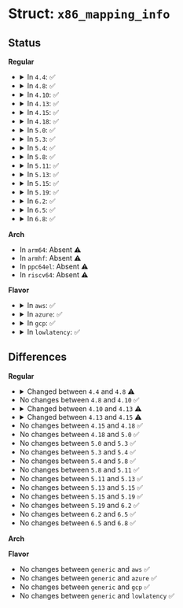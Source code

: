 # Struct: <code>x86_mapping_info</code>

## Status
<b>Regular</b>
<ul>
<li>
<details>
<summary>In <code>4.4</code>: ✅</summary>

```c
struct x86_mapping_info {
    void * (*alloc_pgt_page)(void *);
    void *context;
    long unsigned int pmd_flag;
    bool kernel_mapping;
};
```
</details>
</li>
<li>
<details>
<summary>In <code>4.8</code>: ✅</summary>

```c
struct x86_mapping_info {
    void * (*alloc_pgt_page)(void *);
    void *context;
    long unsigned int pmd_flag;
    long unsigned int offset;
};
```
</details>
</li>
<li>
<details>
<summary>In <code>4.10</code>: ✅</summary>

```c
struct x86_mapping_info {
    void * (*alloc_pgt_page)(void *);
    void *context;
    long unsigned int pmd_flag;
    long unsigned int offset;
};
```
</details>
</li>
<li>
<details>
<summary>In <code>4.13</code>: ✅</summary>

```c
struct x86_mapping_info {
    void * (*alloc_pgt_page)(void *);
    void *context;
    long unsigned int page_flag;
    long unsigned int offset;
    bool direct_gbpages;
};
```
</details>
</li>
<li>
<details>
<summary>In <code>4.15</code>: ✅</summary>

```c
struct x86_mapping_info {
    void * (*alloc_pgt_page)(void *);
    void *context;
    long unsigned int page_flag;
    long unsigned int offset;
    bool direct_gbpages;
    long unsigned int kernpg_flag;
};
```
</details>
</li>
<li>
<details>
<summary>In <code>4.18</code>: ✅</summary>

```c
struct x86_mapping_info {
    void * (*alloc_pgt_page)(void *);
    void *context;
    long unsigned int page_flag;
    long unsigned int offset;
    bool direct_gbpages;
    long unsigned int kernpg_flag;
};
```
</details>
</li>
<li>
<details>
<summary>In <code>5.0</code>: ✅</summary>

```c
struct x86_mapping_info {
    void * (*alloc_pgt_page)(void *);
    void *context;
    long unsigned int page_flag;
    long unsigned int offset;
    bool direct_gbpages;
    long unsigned int kernpg_flag;
};
```
</details>
</li>
<li>
<details>
<summary>In <code>5.3</code>: ✅</summary>

```c
struct x86_mapping_info {
    void * (*alloc_pgt_page)(void *);
    void *context;
    long unsigned int page_flag;
    long unsigned int offset;
    bool direct_gbpages;
    long unsigned int kernpg_flag;
};
```
</details>
</li>
<li>
<details>
<summary>In <code>5.4</code>: ✅</summary>

```c
struct x86_mapping_info {
    void * (*alloc_pgt_page)(void *);
    void *context;
    long unsigned int page_flag;
    long unsigned int offset;
    bool direct_gbpages;
    long unsigned int kernpg_flag;
};
```
</details>
</li>
<li>
<details>
<summary>In <code>5.8</code>: ✅</summary>

```c
struct x86_mapping_info {
    void * (*alloc_pgt_page)(void *);
    void *context;
    long unsigned int page_flag;
    long unsigned int offset;
    bool direct_gbpages;
    long unsigned int kernpg_flag;
};
```
</details>
</li>
<li>
<details>
<summary>In <code>5.11</code>: ✅</summary>

```c
struct x86_mapping_info {
    void * (*alloc_pgt_page)(void *);
    void *context;
    long unsigned int page_flag;
    long unsigned int offset;
    bool direct_gbpages;
    long unsigned int kernpg_flag;
};
```
</details>
</li>
<li>
<details>
<summary>In <code>5.13</code>: ✅</summary>

```c
struct x86_mapping_info {
    void * (*alloc_pgt_page)(void *);
    void *context;
    long unsigned int page_flag;
    long unsigned int offset;
    bool direct_gbpages;
    long unsigned int kernpg_flag;
};
```
</details>
</li>
<li>
<details>
<summary>In <code>5.15</code>: ✅</summary>

```c
struct x86_mapping_info {
    void * (*alloc_pgt_page)(void *);
    void *context;
    long unsigned int page_flag;
    long unsigned int offset;
    bool direct_gbpages;
    long unsigned int kernpg_flag;
};
```
</details>
</li>
<li>
<details>
<summary>In <code>5.19</code>: ✅</summary>

```c
struct x86_mapping_info {
    void * (*alloc_pgt_page)(void *);
    void *context;
    long unsigned int page_flag;
    long unsigned int offset;
    bool direct_gbpages;
    long unsigned int kernpg_flag;
};
```
</details>
</li>
<li>
<details>
<summary>In <code>6.2</code>: ✅</summary>

```c
struct x86_mapping_info {
    void * (*alloc_pgt_page)(void *);
    void *context;
    long unsigned int page_flag;
    long unsigned int offset;
    bool direct_gbpages;
    long unsigned int kernpg_flag;
};
```
</details>
</li>
<li>
<details>
<summary>In <code>6.5</code>: ✅</summary>

```c
struct x86_mapping_info {
    void * (*alloc_pgt_page)(void *);
    void *context;
    long unsigned int page_flag;
    long unsigned int offset;
    bool direct_gbpages;
    long unsigned int kernpg_flag;
};
```
</details>
</li>
<li>
<details>
<summary>In <code>6.8</code>: ✅</summary>

```c
struct x86_mapping_info {
    void * (*alloc_pgt_page)(void *);
    void *context;
    long unsigned int page_flag;
    long unsigned int offset;
    bool direct_gbpages;
    long unsigned int kernpg_flag;
};
```
</details>
</li>
</ul>
<b>Arch</b>
<ul>
<li>
In <code>arm64</code>: Absent ⚠️
</li>
<li>
In <code>armhf</code>: Absent ⚠️
</li>
<li>
In <code>ppc64el</code>: Absent ⚠️
</li>
<li>
In <code>riscv64</code>: Absent ⚠️
</li>
</ul>
<b>Flavor</b>
<ul>
<li>
<details>
<summary>In <code>aws</code>: ✅</summary>

```c
struct x86_mapping_info {
    void * (*alloc_pgt_page)(void *);
    void *context;
    long unsigned int page_flag;
    long unsigned int offset;
    bool direct_gbpages;
    long unsigned int kernpg_flag;
};
```
</details>
</li>
<li>
<details>
<summary>In <code>azure</code>: ✅</summary>

```c
struct x86_mapping_info {
    void * (*alloc_pgt_page)(void *);
    void *context;
    long unsigned int page_flag;
    long unsigned int offset;
    bool direct_gbpages;
    long unsigned int kernpg_flag;
};
```
</details>
</li>
<li>
<details>
<summary>In <code>gcp</code>: ✅</summary>

```c
struct x86_mapping_info {
    void * (*alloc_pgt_page)(void *);
    void *context;
    long unsigned int page_flag;
    long unsigned int offset;
    bool direct_gbpages;
    long unsigned int kernpg_flag;
};
```
</details>
</li>
<li>
<details>
<summary>In <code>lowlatency</code>: ✅</summary>

```c
struct x86_mapping_info {
    void * (*alloc_pgt_page)(void *);
    void *context;
    long unsigned int page_flag;
    long unsigned int offset;
    bool direct_gbpages;
    long unsigned int kernpg_flag;
};
```
</details>
</li>
</ul>

## Differences
<b>Regular</b>
<ul>
<li>
<details>
<summary>Changed between <code>4.4</code> and <code>4.8</code> ⚠️</summary>
<ul>
<li>
<b>Field added. </b>
<code>long unsigned int offset</code>
</li>
<li>
<b>Field removed. </b>
<code>bool kernel_mapping</code>
</li>
</ul>
</details>
</li>
<li>
No changes between <code>4.8</code> and <code>4.10</code> ✅
</li>
<li>
<details>
<summary>Changed between <code>4.10</code> and <code>4.13</code> ⚠️</summary>
<ul>
<li>
<b>Field added. </b>
<code>long unsigned int page_flag</code>
</li>
<li>
<b>Field added. </b>
<code>bool direct_gbpages</code>
</li>
<li>
<b>Field removed. </b>
<code>long unsigned int pmd_flag</code>
</li>
</ul>
</details>
</li>
<li>
<details>
<summary>Changed between <code>4.13</code> and <code>4.15</code> ⚠️</summary>
<ul>
<li>
<b>Field added. </b>
<code>long unsigned int kernpg_flag</code>
</li>
</ul>
</details>
</li>
<li>
No changes between <code>4.15</code> and <code>4.18</code> ✅
</li>
<li>
No changes between <code>4.18</code> and <code>5.0</code> ✅
</li>
<li>
No changes between <code>5.0</code> and <code>5.3</code> ✅
</li>
<li>
No changes between <code>5.3</code> and <code>5.4</code> ✅
</li>
<li>
No changes between <code>5.4</code> and <code>5.8</code> ✅
</li>
<li>
No changes between <code>5.8</code> and <code>5.11</code> ✅
</li>
<li>
No changes between <code>5.11</code> and <code>5.13</code> ✅
</li>
<li>
No changes between <code>5.13</code> and <code>5.15</code> ✅
</li>
<li>
No changes between <code>5.15</code> and <code>5.19</code> ✅
</li>
<li>
No changes between <code>5.19</code> and <code>6.2</code> ✅
</li>
<li>
No changes between <code>6.2</code> and <code>6.5</code> ✅
</li>
<li>
No changes between <code>6.5</code> and <code>6.8</code> ✅
</li>
</ul>
<b>Arch</b>
<ul>
</ul>
<b>Flavor</b>
<ul>
<li>
No changes between <code>generic</code> and <code>aws</code> ✅
</li>
<li>
No changes between <code>generic</code> and <code>azure</code> ✅
</li>
<li>
No changes between <code>generic</code> and <code>gcp</code> ✅
</li>
<li>
No changes between <code>generic</code> and <code>lowlatency</code> ✅
</li>
</ul>
